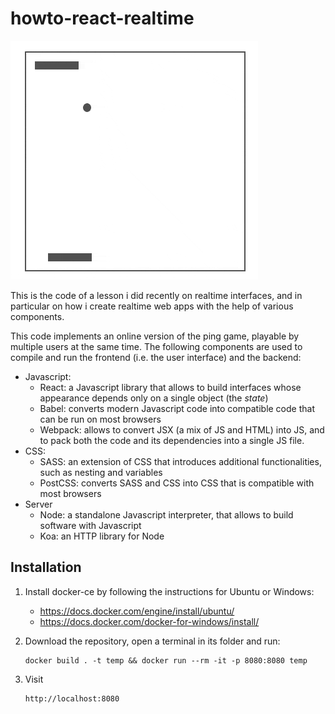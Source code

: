 
# howto-react-realtime

![](readme.gif)

This is the code of a lesson i did recently on realtime interfaces, and in particular on how i create realtime web apps with the help of various components.

This code implements an online version of the ping game, playable by multiple users at the same time. The following components are used to compile and run the frontend (i.e. the user interface) and the backend:
* Javascript:
  * React: a Javascript library that allows to build interfaces whose appearance depends only on a single object (the <i>state</i>)
  * Babel: converts modern Javascript code into compatible code that can be run on most browsers
  * Webpack: allows to convert JSX (a mix of JS and HTML) into JS, and to pack both the code and its dependencies into a single JS file.
* CSS:
  * SASS: an extension of CSS that introduces additional functionalities, such as nesting and variables
  * PostCSS: converts SASS and CSS into CSS that is compatible with most browsers
* Server
  * Node: a standalone Javascript interpreter, that allows to build software with Javascript
  * Koa: an HTTP library for Node


## Installation

1. Install docker-ce by following the instructions for Ubuntu or Windows:
   * https://docs.docker.com/engine/install/ubuntu/
   * https://docs.docker.com/docker-for-windows/install/

2. Download the repository, open a terminal in its folder and run:
   ```
   docker build . -t temp && docker run --rm -it -p 8080:8080 temp
   ```

3. Visit
   ```
   http://localhost:8080
   ```

